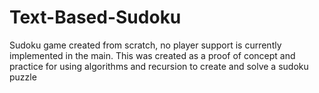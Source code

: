 # Text-Based-Sudoku
Sudoku game created from scratch, no player support is currently implemented in the main. This was created as a proof of concept and practice for using algorithms and recursion to create and solve a sudoku puzzle
